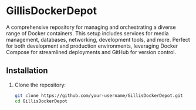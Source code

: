 # GillisDockerDepot

A comprehensive repository for managing and orchestrating a diverse range of Docker containers. This setup includes services for media management, databases, networking, development tools, and more. Perfect for both development and production environments, leveraging Docker Compose for streamlined deployments and GitHub for version control.

## Installation

1. Clone the repository:
   ```bash
   git clone https://github.com/your-username/GillisDockerDepot.git
   cd GillisDockerDepot
